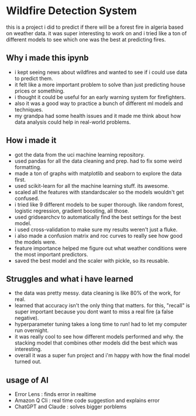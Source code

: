 # Wildfire Detection System

this is a project i did to predict if there will be a forest fire in algeria based on weather data. it was super interesting to work on and i tried like a ton of different models to see which one was the best at predicting fires.

## Why i made this ipynb

*   i kept seeing news about wildfires and wanted to see if i could use data to predict them.
*   it felt like a more important problem to solve than just predicting house prices or something.
*   i thought it could be useful for an early warning system for firefighters.
*   also it was a good way to practice a bunch of different ml models and techniques.
*   my grandpa had some health issues and it made me think about how data analysis could help in real-world problems.


## How i made it

*   got the data from the uci machine learning repository.
*   used pandas for all the data cleaning and prep. had to fix some weird formatting.
*   made a ton of graphs with matplotlib and seaborn to explore the data first.
*   used scikit-learn for all the machine learning stuff. its awesome.
*   scaled all the features with standardscaler so the models wouldn't get confused.
*   i tried like 9 different models to be super thorough. like random forest, logistic regression, gradient boosting, all those.
*   used gridsearchcv to automatically find the best settings for the best model.
*   i used cross-validation to make sure my results weren't just a fluke.
*   i also made a confusion matrix and roc curves to really see how good the models were.
*   feature importance helped me figure out what weather conditions were the most important predictors.
*   saved the best model and the scaler with pickle, so its reusable.

## Struggles and what i have learned

*   the data was pretty messy. data cleaning is like 80% of the work, for real.
*   learned that accuracy isn't the only thing that matters. for this, "recall" is super important because you dont want to miss a real fire (a false negative).
*   hyperparameter tuning takes a long time to run! had to let my computer run overnight.
*   it was really cool to see how different models performed and why. the stacking model that combines other models did the best which was interesting.
*   overall it was a super fun project and i'm happy with how the final model turned out.

## usage of AI

* Error Lens : finds error in realtime
* Amazon Q Cli : real time code suggestion and explains error
* ChatGPT and Claude : solves bigger porblems
